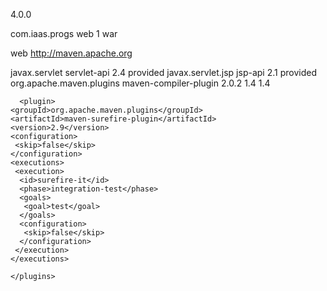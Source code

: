 <project xmlns="http://maven.apache.org/POM/4.0.0" xmlns:xsi="http://www.w3.org/2001/XMLSchema-instance"
  xsi:schemaLocation="http://maven.apache.org/POM/4.0.0 http://maven.apache.org/xsd/maven-4.0.0.xsd">
  <modelVersion>4.0.0</modelVersion>

  <groupId>com.iaas.progs</groupId>
  <artifactId>web</artifactId>
  <version>1</version>
  <packaging>war</packaging>

  <name>web</name>
  <url>http://maven.apache.org</url>

  <dependencies>
    <dependency>
      <groupId>javax.servlet</groupId>
      <artifactId>servlet-api</artifactId>
      <version>2.4</version>
      <scope>provided</scope>
    </dependency>
    <dependency>
      <groupId>javax.servlet.jsp</groupId>
      <artifactId>jsp-api</artifactId>
      <version>2.1</version>
      <scope>provided</scope>
    </dependency>
  </dependencies>

  <build>
    <plugins>
      <plugin>
        <groupId>org.apache.maven.plugins</groupId>
        <artifactId>maven-compiler-plugin</artifactId>
        <version>2.0.2</version>
        <configuration>
          <source>1.4</source>
          <target>1.4</target>
        </configuration>
      </plugin>
	  
	  <plugin>
    <groupId>org.apache.maven.plugins</groupId>
    <artifactId>maven-surefire-plugin</artifactId>
    <version>2.9</version>
    <configuration>
     <skip>false</skip>
    </configuration>
    <executions>
     <execution>
      <id>surefire-it</id>
      <phase>integration-test</phase>
      <goals>
       <goal>test</goal>
      </goals>
      <configuration>
       <skip>false</skip>
      </configuration>
     </execution>
    </executions>
   </plugin>
   
    </plugins>
  </build>
</project>
